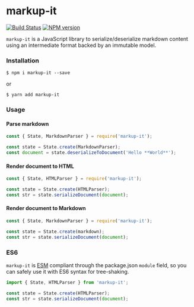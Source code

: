 # markup-it

[![Build Status](https://travis-ci.org/GitbookIO/markup-it.svg?branch=master)](https://travis-ci.org/GitbookIO/markup-it)
[![NPM version](https://badge.fury.io/js/markup-it.svg)](http://badge.fury.io/js/markup-it)

`markup-it` is a JavaScript library to serialize/deserialize markdown content using an intermediate format backed by an immutable model.


### Installation

```
$ npm i markup-it --save
```

or

```
$ yarn add markup-it
```

### Usage

#### Parse markdown

```js
const { State, MarkdownParser } = require('markup-it');

const state = State.create(MarkdownParser);
const document = state.deserializeToDocument('Hello **World**');
```

#### Render document to HTML

```js
const { State, HTMLParser } = require('markup-it');

const state = State.create(HTMLParser);
const str = state.serializeDocument(document);
```

#### Render document to Markdown

```js
const { State, MarkdownParser } = require('markup-it');

const state = State.create(markdown);
const str = state.serializeDocument(document);
```

### ES6

`markup-it` is [ESM](https://hacks.mozilla.org/2018/03/es-modules-a-cartoon-deep-dive/) compliant through the package.json `module` field, so you can safely use it with ES6 syntax for tree-shaking.

```js
import { State, HTMLParser } from 'markup-it';

const state = State.create(HTMLParser);
const str = state.serializeDocument(document);
```